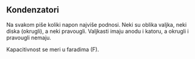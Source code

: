 ## Kondenzatori

Na svakom piše koliki napon najviše podnosi. Neki su oblika valjka, neki diska (okrugli), a neki pravougli. Valjkasti imaju anodu i katoru, a okrugli i pravougli nemaju.

Kapacitivnost se meri u faradima (F).
